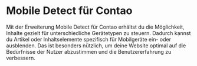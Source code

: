 # Mobile Detect für Contao

Mit der Erweiterung Mobile Detect für Contao erhältst du die Möglichkeit, Inhalte gezielt für unterschiedliche Gerätetypen zu steuern. 
Dadurch kannst du Artikel oder Inhaltselemente spezifisch für Mobilgeräte ein- oder ausblenden. 
Das ist besonders nützlich, um deine Website optimal auf die Bedürfnisse der Nutzer abzustimmen und die Benutzererfahrung zu verbessern.